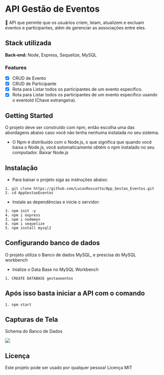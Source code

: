 # API Gestão de Eventos

<p>🚀 API que permite que os usuários criem, leiam, atualizem e excluam eventos e participantes, além de gerenciar as associações entre eles.</p>

## Stack utilizada

**Back-end:** Node, Express, Sequelize, MySQL

### Features

- [x] CRUD de Evento
- [x] CRUD de Participante
- [x] Rota para Listar todos os participantes de um evento específico.
- [x] Rota para Listar todos os participantes de um evento específico usando o eventoId (Chave estrangeira).

## Getting Started

O projeto deve ser construído com npm, então escolha uma das abordagens abaixo caso você não tenha nenhuma instalada no seu sistema.

- O Npm é distribuído com o Node.js, o que significa que quando você baixa o Node.js, você automaticamente obtém o npm instalado no seu computador. Baixar Node.js



## Instalação 
- Para baixar o projeto siga as instruções abaixo:

```
1. git clone https://github.com/LucasRossatto/App_Gestao_Eventos.git
2. cd AppGestaoEventos
```

- Instale as dependências e inicie o servidor:

```
3. npm init -y
4. npm i express
3. npm i nodemon
4. npm i sequelize
5. npm install mysql2
```
## Configurando banco de dados

<p>O projeto utiliza o Banco de dados MySQL, e prescisa do MySQL workbench</p>

- Inialize o Data Base no MySQL Workbench

```
1. CREATE DATABASE gestaoeentos
```

## Após isso basta iniciar a API com o comando
```
1. npm start
```

## Capturas de Tela

Schema do Banco de Dados

[![](https://i.postimg.cc/zvZvYvmm/Captura-de-tela-2024-09-26-153521.png)](https://postimg.cc/ftCDxwT5)


## Licença
Este projeto pode ser usado por qualquer pessoa! Licença MIT
